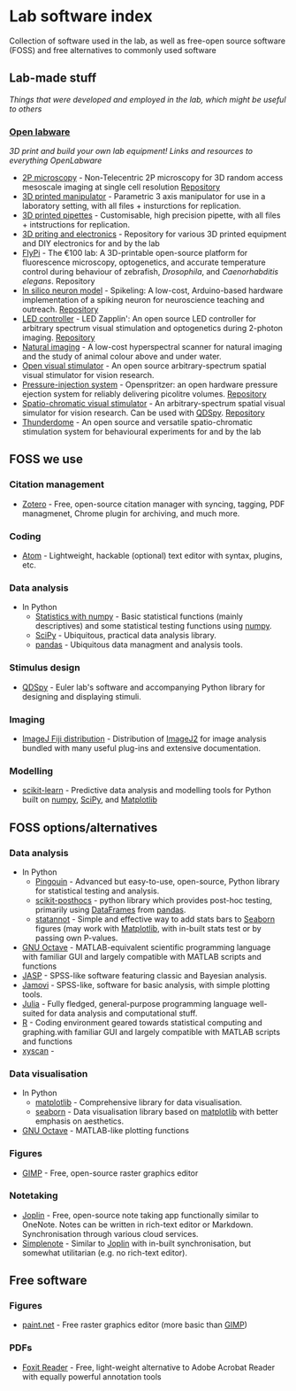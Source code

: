 # **Lab software index**
Collection of software used in the lab, as well as free-open source software (FOSS) and free alternatives to commonly used software

## Lab-made stuff
*Things that were developed and employed in the lab, which might be useful to others*
### [Open labware](https://badenlab.org/open-labware-net/)

*3D print and build your own lab equipment! Links and resources to everything OpenLabware*

- [2P microscopy](https://www.researchsquare.com/article/rs-121292/v1) \- Non-Telecentric 2P microscopy for 3D random access mesoscale imaging at single cell resolution [Repository](https://github.com/BadenLab/nTCscope)
- [3D printed manipulator](https://www.thingiverse.com/thing:239105) \- Parametric 3 axis manipulator for use in a laboratory setting, with all files + insturctions for replication.
- [3D printed pipettes](https://www.thingiverse.com/thing:255519) \- Customisable, high precision pipette, with all files + intstructions for replication.
- [3D priting and electronics](https://github.com/BadenLab/3Dprinting_and_electronics) \- Repository for various 3D printed equipment and DIY electronics for and by the lab
- [FlyPi](https://journals.plos.org/plosbiology/article?id=10.1371/journal.pbio.2002702) \- The €100 lab: A 3D-printable open-source platform for fluorescence microscopy, optogenetics, and accurate temperature control during behaviour of zebrafish, *Drosophila*, and *Caenorhabditis elegans*. Repository
- [In silico neuron model](https://journals.plos.org/plosbiology/article?id=10.1371/journal.pbio.2006760) \- Spikeling: A low-cost, Arduino-based hardware implementation of a spiking neuron for neuroscience teaching and outreach. [Repository](https://github.com/BadenLab/Spikeling)
- [LED controller](https://www.sciencedirect.com/science/article/pii/S2468067220300365) \- LED Zapplin': An open source LED controller for arbitrary spectrum visual stimulation and optogenetics during 2-photon imaging. [Repository](https://github.com/BadenLab/LED-Zappelin)
- [Natural imaging](https://www.nature.com/articles/s41598-019-47220-6) \- A low-cost hyperspectral scanner for natural imaging and the study of animal colour above and under water.
- [Open visual stimulator](https://github.com/BadenLab/Open-Visual-Stimulator) \- An open source arbitrary-spectrum spatial visual stimulator for vision research.
- [Pressure-injection system](https://www.nature.com/articles/s41598-017-02301-2) \- Openspritzer: an open hardware pressure ejection system for reliably delivering picolitre volumes. [Repository](https://github.com/BadenLab/Openspritzer)
- [Spatio-chromatic visual stimulator](https://elifesciences.org/articles/48779) \- An arbitrary-spectrum spatial visual simulator for vision research. Can be used with [QDSpy](https://github.com/eulerlab/QDSpy). [Repository](https://github.com/BadenLab/HyperspectralStimulator)
- [Thunderdome](https://github.com/BadenLab/Thunderdome) \- An open source and versatile spatio-chromatic stimulation system for behavioural experiments for and by the lab

## FOSS we use

### Citation management

- [Zotero](https://www.zotero.org) \- Free, open-source citation manager with syncing, tagging, PDF managmenet, Chrome plugin for archiving, and much more.

### Coding

- [Atom](https://atom.io/) \- Lightweight, hackable (optional) text editor with syntax, plugins, etc.

### Data analysis

- In Python
	- [Statistics with numpy](https://numpy.org/doc/stable/reference/routines.statistics.html) \- Basic statistical functions (mainly descriptives) and some statistical testing functions using [numpy](https://numpy.org/doc/stable/index.html). 
	- [SciPy](https://www.scipy.org/) \- Ubiquitous, practical data analysis library.
	- [pandas](https://pandas.pydata.org/docs/index.html "https://pandas.pydata.org/docs/index.html#") \- Ubiquitous data managment and analysis tools.

### Stimulus design

- [QDSpy](https://github.com/eulerlab/QDSpy) \- Euler lab's software and accompanying Python library for designing and displaying stimuli.

### Imaging

- [ImageJ Fiji distribution](https://imagej.net/software/fiji/) - Distribution of [ImageJ2](https://imagej.net/software/imagej2/) for image analysis bundled with many useful plug-ins and extensive documentation.

### Modelling
- [scikit-learn](https://scikit-learn.org/stable/#) - Predictive data analysis and modelling tools for Python built on [numpy](https://numpy.org/doc/stable/index.html), [SciPy](https://www.scipy.org/), and [Matplotlib](https://matplotlib.org/)

## FOSS options/alternatives


### Data analysis

- In Python
    - [Pingouin](https://pingouin-stats.org/index.html) \- Advanced but easy-to-use, open-source, Python library for statistical testing and analysis.
    - [scikit-posthocs](https://scikit-posthocs.readthedocs.io/en/latest/) \- python library which provides post-hoc testing, primarily using [DataFrames](https://pandas.pydata.org/docs/reference/api/pandas.DataFrame.html) from [pandas](https://pandas.pydata.org/docs/index.html).
    - [statannot](https://github.com/webermarcolivier/statannot) \- Simple and effective way to add stats bars to [Seaborn](https://seaborn.pydata.org/index.html) figures (may work with [Matplotlib](https://matplotlib.org/), with in-built stats test or by passing own P-values.
- [GNU Octave](https://www.gnu.org/software/octave/) \- MATLAB-equivalent scientific programming language with familiar GUI and largely compatible with MATLAB scripts and functions
- [JASP](https://jasp-stats.org/) \- SPSS-like software featuring classic and Bayesian analysis.
- [Jamovi](https://www.jamovi.org/) \- SPSS-like, software for basic analysis, with simple plotting tools.
- [Julia](https://julialang.org/) \- Fully fledged, general-purpose programming language well-suited for data analysis and computational stuff.
- [R](https://www.r-project.org/) \- Coding environment geared towards statistical computing and graphing.with familiar GUI and largely compatible with MATLAB scripts and functions
- [xyscan](https://rhig.physics.yale.edu/~ullrich/software/xyscan/) \- 

### Data visualisation

- In Python
	- [matplotlib](https://matplotlib.org/) \- Comprehensive library for data visualisation.
	- [seaborn](https://seaborn.pydata.org/) \- Data visualisation library based on [matplotlib](https://matplotlib.org/) with better emphasis on aesthetics.
- [GNU Octave](https://www.gnu.org/software/octave/) \- MATLAB-like plotting functions

### Figures

- [GIMP](https://www.gimp.org/) \- Free, open-source raster graphics editor

### Notetaking

- [Joplin](https://joplinapp.org/) \- Free, open-source note taking app functionally similar to OneNote. Notes can be written in rich-text editor or Markdown. Synchronisation through various cloud services.
- [Simplenote](https://simplenote.com/) \- Similar to [Joplin](https://joplinapp.org/) with in-built synchronisation, but somewhat utilitarian (e.g. no rich-text editor). 

## Free software 

### Figures

- [paint.net](https://www.getpaint.net/) \- Free raster graphics editor (more basic than [GIMP](https://www.gimp.org/))

### PDFs

- [Foxit Reader](https://www.foxit.com/pdf-reader/) \- Free, light-weight alternative to Adobe Acrobat Reader with equally powerful annotation tools
